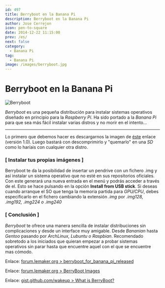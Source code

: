 ```yaml
---
id: 497
title: Berryboot en la Banana Pi
description: Berryboot en la Banana Pi
author: Jose Cerrejon
icon: pen-to-square
date: 2014-12-22 11:15:00
prev: /es/
next: false
category:
  - Banana Pi
tag:
  - Banana Pi
image: /images/berryboot.jpg
---
```


# Berryboot en la Banana Pi

![Berryboot](/images/berryboot.jpg)

*Berryboot* es una pequeña distribución para instalar sistemas operativos diseñado en principio para la *Raspberry Pi*. Ha sido portado a la *Banana Pi* para que sea más fácil instalar varias distros y no morir en el intento...

- - -
Lo primero que debemos hacer es descargarnos la imagen de [éste](https://docs.google.com/file/d/0B38hUt6ypQXDQlM3eDdxVV9zcTA/edit) enlace (versión 1.0). Luego bastará con descomprimirlo y "quemarlo" en una *SD* como lo haríais con cualquier otra distro.

### [ Instalar tus propias imágenes ]

Berryboot te da la posibilidad de insertar un pendrive con un fichero .img y así instalar un sistema operativo que no esté en sus repositorios oficiales. Con este generará una nueva entrada en el menú y podrás acceder a través de el. Esto se hace pulsando en la opción **Install from USB stick**. Si deseas cuando arranque el SO que tenga la memoria partida para *GPU/CPU*, debes especificarlo en el fichero cambiando la extensión *.img* por *.img128, .img192, .img224 o .img240*


### [ Conclusión ]

*Berryboot* te ofrece una manera sencilla de instalar distribuciones sin complicaciones y desde un interface muy amigable. Desde *Bananian* hasta *Gentoo* pasando por *ArchLinux, Lubuntu o Raspbian*. Recomendado sobretodo a los iniciados que quieran empezar a probar sistemas operativos sin parar hasta que encuentre aquel con el que se encuentre mas cómodo.

Enlace: [forum.lemaker.org > berryboot_for_banana_pi_released](http://forum.lemaker.org/4111-1-1-berryboot_for_banana_pi_released.html)

Enlace: [forum.lemaker.org > BerryBoot Images](http://forum.lemaker.org/viewthread.php?tid=4792)

Enlace: [gist.github.com/wakeup > What is BerryBoot?](https://gist.github.com/wakeup/da81d27ec922882f2502)